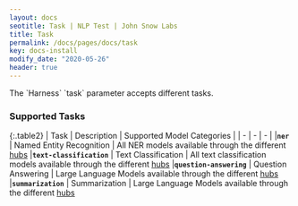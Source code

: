 ```yaml
---
layout: docs
seotitle: Task | NLP Test | John Snow Labs
title: Task
permalink: /docs/pages/docs/task
key: docs-install
modify_date: "2020-05-26"
header: true
---
```


<div class="main-docs" markdown="1"><div class="h3-box" markdown="1">
The `Harness` `task` parameter accepts different tasks.

### Supported Tasks

{:.table2}
| Task  | Description | Supported Model Categories |
| - | - | - |
|**`ner`** | Named Entity Recognition | All NER models available through the different [hubs](https://nlptest.org/docs/pages/docs/hub)
|**`text-classification`** | Text Classification | All text classification models available through the different [hubs](https://nlptest.org/docs/pages/docs/hub)
|**`question-answering`** | Question Answering | Large Language Models available through the different [hubs](https://nlptest.org/docs/pages/docs/hub)
|**`summarization`** | Summarization | Large Language Models available through the different [hubs](https://nlptest.org/docs/pages/docs/hub)
</div><div class="h3-box" markdown="1">


</div></div>